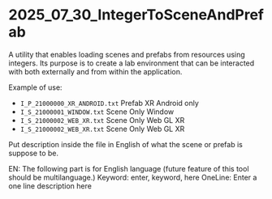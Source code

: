 # 2025_07_30_IntegerToSceneAndPrefab
A utility that enables loading scenes and prefabs from resources using integers. Its purpose is to create a lab environment that can be interacted with both externally and from within the application.



Example of use:
- `I_P_21000000_XR_ANDROID.txt` Prefab XR Android only
- `I_S_21000001_WINDOW.txt` Scene Only Window
- `I_S_21000002_WEB_XR.txt` Scene Only Web GL XR
- `I_S_21000002_WEB_XR.txt` Scene Only Web GL XR

Put description inside the file in English of what the scene or prefab is suppose to be.

EN: The following part is for English language (future feature of this tool should be multilanguage.)
Keyword: enter, keyword, here
OneLine: Enter a one line description here
